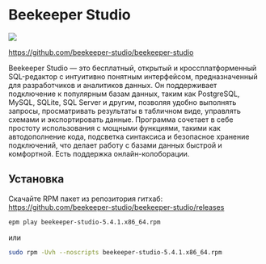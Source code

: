# Beekeeper Studio

![](https://user-images.githubusercontent.com/279769/203650152-4a34af1f-8a38-47cf-a273-d34d1c84feeb.png)

https://github.com/beekeeper-studio/beekeeper-studio

Beekeeper Studio — это бесплатный, открытый и кроссплатформенный SQL-редактор с интуитивно понятным интерфейсом, предназначенный для разработчиков и аналитиков данных. Он поддерживает подключение к популярным базам данных, таким как PostgreSQL, MySQL, SQLite, SQL Server и другим, позволяя удобно выполнять запросы, просматривать результаты в табличном виде, управлять схемами и экспортировать данные. Программа сочетает в себе простоту использования с мощными функциями, такими как автодополнение кода, подсветка синтаксиса и безопасное хранение подключений, что делает работу с базами данных быстрой и комфортной. Есть поддержка онлайн-колоборации.

## Установка

Скачайте RPM пакет из репозитория гитхаб: https://github.com/beekeeper-studio/beekeeper-studio/releases

```bash
epm play beekeeper-studio-5.4.1.x86_64.rpm
```

или

```bash
sudo rpm -Uvh --noscripts beekeeper-studio-5.4.1.x86_64.rpm
```